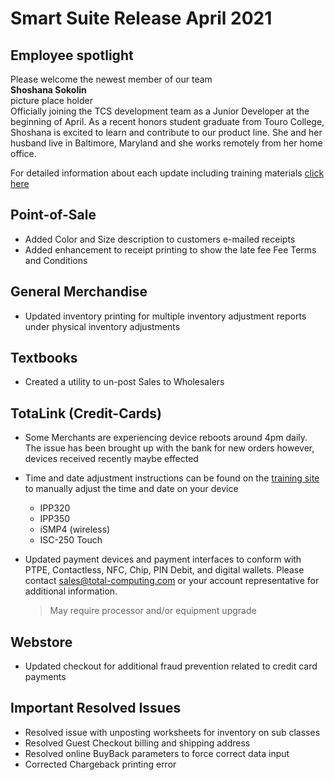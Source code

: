 # Smart Suite Release April 2021

<PageHeader />

## Employee spotlight

Please welcome the newest member of our team  
**Shoshana Sokolin**  
picture place holder  
Officially joining the TCS development team as a Junior Developer at the beginning of April.
As a recent honors student graduate from Touro College, Shoshana is excited to learn and contribute to our product line. She and her husband live in Baltimore, Maryland and she works remotely from her home office.  

For detailed information about each update including training materials [click here](https://training.total-computing.com/dwkb/tech-update/)

## Point-of-Sale

* Added Color and Size description to customers e-mailed receipts
* Added enhancement to receipt printing to show the late fee Fee Terms and Conditions

## General Merchandise

* Updated inventory printing for multiple inventory adjustment reports under physical inventory adjustments

## Textbooks

* Created a utility to un-post Sales to Wholesalers 

## TotaLink (Credit-Cards)

* Some Merchants are experiencing device reboots around 4pm daily. The issue has been brought up with the bank for new orders however, devices received recently maybe effected
* Time and date adjustment instructions can be found on the [training site](https://training.total-computing.com/dwkb/tech-update/) to manually adjust the time and date on your device
  * IPP320
  * IPP350
  * iSMP4 (wireless)
  * ISC-250 Touch  
* Updated payment devices and payment interfaces to conform with PTPE, Contactless, NFC, Chip, PIN Debit, and digital wallets. Please contact [sales@total-computing.com](mailto:sales@total-computing.com) or your account representative for additional information.
  
    > May require processor and/or equipment upgrade

## Webstore

* Updated checkout for additional fraud prevention related to credit card payments

## Important Resolved Issues

* Resolved issue with unposting worksheets for inventory on sub classes
* Resolved Guest Checkout billing and shipping address
* Resolved online BuyBack parameters to force correct data input
* Corrected Chargeback printing error 

<PageFooter />